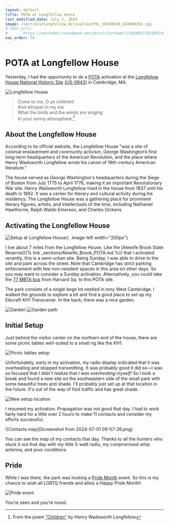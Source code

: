 ```yaml
---
layout: default
title: POTA at Longfellow House
last_modified_date: July 1, 2024
image: /sections/Longfellow_Activation/PXL_20240630_163608292.jpg
# toot_urls:
#     - https://mastodon.roundpond.net/@chrisfarnham/112656021762595145
nav_order: 74
---
```


# POTA at Longfellow House

Yesterday, I had the opportunity to do a [POTA](https://parksontheair.com/) activation at the [Longfellow House National Historic Site](https://www.nps.gov/long/index.htm) [(US-0843)](https://pota.app/#/park/US-0843) in Cambridge, MA.

![Longfellow House](PXL_20240630_163608292.jpg)

> Come to me, O ye children!  
> And whisper in my ear  
> What the birds and the winds are singing  
> In your sunny atmosphere.[^1]

[^1]: From the poem ["Children"](https://www.hwlongfellow.org/poems_poem.php?pid=42) by Henry Wadsworth Longfellow

## About the Longfellow House

According to its official website, the Longfellow House "was a site of colonial enslavement and community activism, George Washington’s first long-term headquarters of the American Revolution, and the place where Henry Wadsworth Longfellow wrote his canon of 19th-century American literature."

The house served as George Washington's headquarters during the Siege of Boston from July 1775 to April 1776, making it an important Revolutionary War site. Henry Wadsworth Longfellow lived in the house from 1837 until his death in 1882. It was a center for literary and cultural activity during his residency. The Longfellow House was a gathering place for prominent literary figures, artists, and intellectuals of the time, including Nathaniel Hawthorne, Ralph Waldo Emerson, and Charles Dickens.

## Activating the Longfellow House

![Setup at Longfellow House](PXL_20240630_133748324.jpg){: .image-left width="200px"}

I live about 7 miles from the Longfellow House. Like the [Alewife Brook State Reserve]({% link _sections/Alewife_Brook_POTA.md %}) that I activated recently, this is a semi-urban site. Being Sunday, I was able to drive to the site and park across the street. Note that Cambridge has strict parking enforcement with few non-resident spaces in this area on other days. So you may want to consider a Sunday activation. Alternatively, you could take the [77 MBTA bus](https://www.mbta.com/schedules/77/line) from Harvard Sq. to this POTA site.

The park consists of a single large lot nestled in tony West Cambridge. I walked the grounds to explore a bit and find a good place to set up my Elecraft KH1 Transceiver. In the back, there was a nice garden.

![Garden](PXL_20240630_133913354.jpg)
![Garden path](PXL_20240630_133937834.jpg)

## Initial Setup

Just behind the visitor center on the northern end of the house, there are some picnic tables well-suited to a small rig like the KH1.

![Picnic tables setup](PXL_20240630_135242345.jpg)

Unfortunately, early in my activation, my radio display indicated that it was overheating and stopped transmitting. It was probably good it did so—I was so focused that I didn't realize that *I was overheating myself!* So I took a break and found a new site on the southeastern side of the small park with some beautiful trees and shade. I'll probably just set up at that location in the future. It's out of the way of foot traffic and has great shade.

![New setup location](PXL_20240630_144133891.jpg)

I resumed my activation. Propagation was not good that day. I had to work fairly hard for a little over 2 hours to make 11 contacts and consider my efforts successful.

![Contacts map](Screenshot from 2024-07-01 09-57-26.png)

You can see the map of my contacts that day. Thanks to all the hunters who stuck it out that day with my little 5-watt radio, my compromised whip antenna, and poor conditions.

## Pride

While I was there, the park was hosting a [Pride Month](https://en.wikipedia.org/wiki/Pride_Month) event. So this is my chance to wish all LGBTQ friends and allies a Happy Pride Month!

![Pride event](PXL_20240630_163616046.jpg)

You're seen and you're loved.
